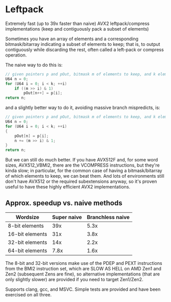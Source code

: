 # Leftpack
Extremely fast (up to 39x faster than naive) AVX2 leftpack/compress implementations (keep and contiguously pack a subset of elements)


Sometimes you have an array of elements and a corresponding bitmask/bitarray indicating a subset of elements to keep; that is, to output contiguously while discarding the rest, often called a left-pack or compress operation.

The naive way to do this is:

```cpp
// given pointers p and pOut, bitmask m of elements to keep, and k elements to check
U64 n = 0;
for (U64 i = 0; i < k; ++i)
    if ((m >> i) & 1)
        pOut[n++] = p[i];
return n;
```

and a slightly better way to do it, avoiding massive branch mispredicts, is:

```cpp
// given pointers p and pOut, bitmask m of elements to keep, and k elements to check
U64 n = 0;
for (U64 i = 0; i < k; ++i)
{
    pOut[n] = p[i];
    n += (m >> i) & 1;
}
return n;
```

But we can still do much better. If you have AVX512F and, for some word sizes, AVX512_VBMI2, there are the VCOMPRESS instructions, but they're kinda slow; in particular, for the common case of having a bitmask/bitarray of which elements to keep, we can beat them. And lots of environments still don't have AVX512 or the required subextensions anyway, so it's proven useful to have these highly efficient AVX2 implementations.


## Approx. speedup vs. naive methods ##  

Wordsize        | Super naive         | Branchless naive    
--------------- |---------------------|---------------------
 8-bit elements | 39x                 | 5.3x
16-bit elements | 31x                 | 3.8x
32-bit elements | 14x                 | 2.2x
64-bit elements | 7.8x                | 1.6x


The 8-bit and 32-bit versions make use of the PDEP and PEXT instructions from the BMI2 instruction set, which are SLOW AS HELL on AMD Zen1 and Zen2 (subsequent Zens are fine), so alternative implementations (that are only slightly slower) are provided if you need to target Zen1/Zen2.

Supports clang, gcc, and MSVC. Simple tests are provided and have been exercised on all three.
